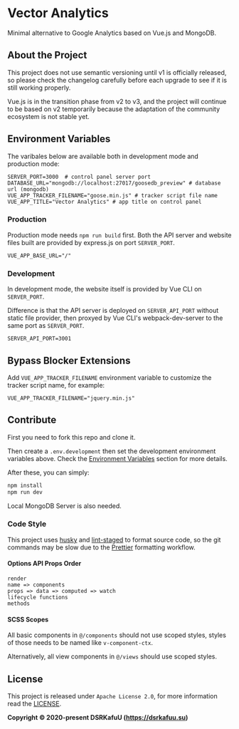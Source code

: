 # Vector Analytics

Minimal alternative to Google Analytics based on Vue.js and MongoDB.

## About the Project

This project does not use semantic versioning until v1 is officially released, so please check the changelog carefully before each upgrade to see if it is still working properly.

Vue.js is in the transition phase from v2 to v3, and the project will continue to be based on v2 temporarily because the adaptation of the community ecosystem is not stable yet.

## Environment Variables

The varibales below are available both in development mode and production mode:

```
SERVER_PORT=3000  # control panel server port
DATABASE_URL="mongodb://localhost:27017/goosedb_preview" # database url (mongodb)
VUE_APP_TRACKER_FILENAME="goose.min.js" # tracker script file name
VUE_APP_TITLE="Vector Analytics" # app title on control panel
```

### Production

Production mode needs `npm run build` first. Both the API server and website files built are provided by express.js on port `SERVER_PORT`.

```
VUE_APP_BASE_URL="/"
```

### Development

In development mode, the website itself is provided by Vue CLI on `SERVER_PORT`.

Difference is that the API server is deployed on `SERVER_API_PORT` without static file provider, then proxyed by Vue CLI's webpack-dev-server to the same port as `SERVER_PORT`.

```
SERVER_API_PORT=3001
```

## Bypass Blocker Extensions

Add `VUE_APP_TRACKER_FILENAME` environment variable to customize the tracker script name, for example:

```
VUE_APP_TRACKER_FILENAME="jquery.min.js"
```

## Contribute

First you need to fork this repo and clone it.

Then create a `.env.development` then set the development environment variables above. Check the [Environment Variables](#environment-variables) section for more details.

After these, you can simply:

```bash
npm install
npm run dev
```

Local MongoDB Server is also needed.

### Code Style

This project uses [husky](https://github.com/typicode/husky) and [lint-staged](https://github.com/okonet/lint-staged) to format source code, so the git commands may be slow due to the [Prettier](https://prettier.io) formatting workflow.

#### Options API Props Order

```
render
name => components
props => data => computed => watch
lifecycle functions
methods
```

#### SCSS Scopes

All basic components in `@/components` should not use scoped styles, styles of those needs to be named like `v-component-ctx`.

Alternatively, all view components in `@/views` should use scoped styles.

## License

This project is released under `Apache License 2.0`, for more information read the [LICENSE](https://github.com/dsrkafuu/vector-analytics/blob/main/LICENSE).

**Copyright © 2020-present DSRKafuU (https://dsrkafuu.su)**
